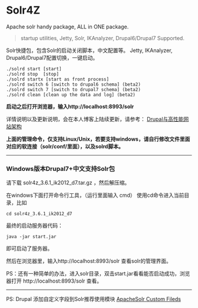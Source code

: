 # Solr4Z #
Apache solr handy package, ALL in ONE package.
> startup utilities,
> Jetty,
> Solr,
> IKAnalyzer,
> Drupal6/Drupal7 Supported.

Solr快捷包，包含Solr的启动关闭脚本，中文配置等。
Jetty, IKAnalyzer, Drupal6/Drupal7配置切换，一键启动。

```
./solrd start [start]
./solrd stop  [stop]
./solrd startx [start as front process]
./solrd switch 6 [switch to drupal6 schema] (beta2)
./solrd switch 7 [switch to drupal7 schema] (beta2)
./solrd clean [clean up the data and log] (beta2)
```

**启动之后打开浏览器，输入http://localhost:8993/solr**

详情说明以及更新说明，会在本人博客上陆续更新，请参考：
[Drupal与高性能网站架构](http://www.drupal001.com)

**上面的管理命令，仅支持Linux/Unix，若要支持windows，请自行修改文件里面对应的软连接（solr/conf/里面），以及solrd脚本。**


---

### Windows版本Drupal7+中文支持Solr包 ###

请下载 solr4z\_3.6.1\_ik2012\_d7.tar.gz ，然后解压缩。

在windows下面打开命令行工具，（运行里面输入 cmd）
使用cd命令进入当前目录，比如
```
cd solr4z_3.6.1_ik2012_d7
```
最终的启动服务器代码：

```
java -jar start.jar
```
即可启动了服务器。

然后在浏览器里，输入http://localhost:8993/solr 查看solr的管理界面。

PS：还有一种简单的办法，进入solr目录，双击start.jar看看能否启动成功，浏览器打开 http://localhost:8993/solr 查看。

---


PS: Drupal 添加自定义字段到Solr推荐使用模块
[ApacheSolr Custom Fileds](http://drupal.org/project/apachesolr_custom_fields)